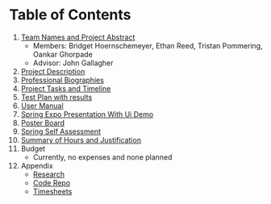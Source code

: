 # Table of Contents

1. [Team Names and Project Abstract](https://github.com/reed2ep/SeniorDesignProject/blob/main/Research/ProjectAbstract.md)
   - Members: Bridget Hoernschemeyer, Ethan Reed, Tristan Pommering, Oankar Ghorpade
   - Advisor: John Gallagher
2. [Project Description](https://github.com/reed2ep/SeniorDesignProject/blob/main/Assignments/Assignment2-Project-Description.md)
3. [Professional Biographies](https://github.com/reed2ep/SeniorDesignProject/tree/main/Assignments/Assignment1-Biographies)
4. [Project Tasks and Timeline](https://github.com/reed2ep/SeniorDesignProject/blob/main/Assignments/Assignment5-Tasklist.md)
5. [Test Plan with results](https://github.com/reed2ep/SeniorDesignProject/blob/main/Assignments/Test%20Plan.pdf)
6. [User Manual](https://github.com/reed2ep/SeniorDesignProject/blob/main/Assignments/User%20Docs.md)
7. [Spring Expo Presentation With Ui Demo](https://github.com/reed2ep/SeniorDesignProject/blob/main/Assignments/Expo%20Slides.pdf)
8. [Poster Board](https://github.com/reed2ep/SeniorDesignProject/blob/main/Assignments/Poster.pdf)
9. [Spring Self Assessment](https://github.com/reed2ep/SeniorDesignProject/tree/main/Assignments/Self-Assessments(Spring))
10. [Summary of Hours and Justification](https://github.com/reed2ep/SeniorDesignProject/tree/main/Assignments/Summary%20of%20Hours%20and%20Justification)
11. Budget
    - Currently, no expenses and none planned
12. Appendix
    - [Research](https://github.com/reed2ep/SeniorDesignProject/tree/main/Research)
    - [Code Repo](https://github.com/reed2ep/SeniorDesignProject/tree/main/RockClimber)
    - [Timesheets](https://github.com/reed2ep/SeniorDesignProject/tree/main/Timesheet)

